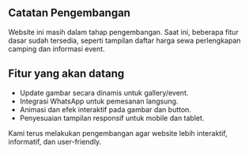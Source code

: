 ## Catatan Pengembangan

Website ini masih dalam tahap pengembangan. Saat ini, beberapa fitur dasar sudah tersedia, seperti tampilan daftar harga sewa perlengkapan camping dan informasi event.  

## Fitur yang akan datang
- Update gambar secara dinamis untuk gallery/event.
- Integrasi WhatsApp untuk pemesanan langsung.
- Animasi dan efek interaktif pada gambar dan button.
- Penyesuaian tampilan responsif untuk mobile dan tablet.

Kami terus melakukan pengembangan agar website lebih interaktif, informatif, dan user-friendly.
